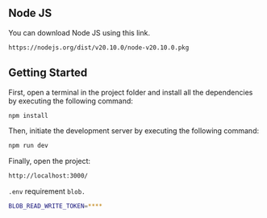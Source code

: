 ## Node JS

You can download Node JS using this link.

```bash
https://nodejs.org/dist/v20.10.0/node-v20.10.0.pkg
```

## Getting Started

First, open a terminal in the project folder and install all the dependencies by executing the following command:

```bash
npm install
```

Then, initiate the development server by executing the following command:

```bash
npm run dev
```

Finally, open the project:

```bash
http://localhost:3000/
```

`.env` requirement `blob.`
```bash
BLOB_READ_WRITE_TOKEN=****
```
